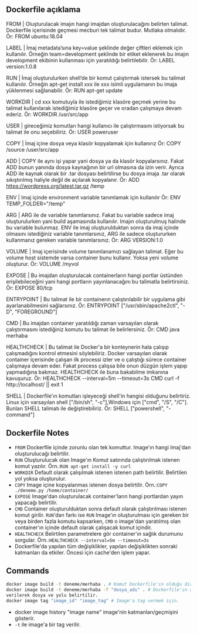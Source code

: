 ## Dockerfile açıklama

FROM | Oluşturulacak imajın hangi imajdan oluşturulacağını belirten talimat. Dockerfile içerisinde geçmesi mecburi tek talimat budur. Mutlaka olmalıdır. 
Ör: FROM ubuntu:18.04

LABEL | İmaj metadata’sına key=value şeklinde değer çiftleri eklemek için kullanılır. Örneğin team=development şeklinde bir etiket eklenerek bu imajın development ekibinin kullanması için yaratıldığı belirtilebilir.
Ör: LABEL version:1.0.8

RUN | İmaj oluşturulurken shell’de bir komut çalıştırmak istersek bu talimat kullanılır. Örneğin apt-get install xxx ile xxx isimli uygulamanın bu imaja yüklenmesi sağlanabilir. 
Ör: RUN apt-get update

WORKDIR | cd xxx komutuyla ile istediğimiz klasöre geçmek yerine bu talimat kullanılarak istediğimiz klasöre geçer ve oradan çalışmaya devam ederiz. 
Ör: WORKDIR /usr/src/app

USER | gireceğimiz komutları hangi kullanıcı ile çalıştırmasını istiyorsak bu talimat ile onu seçebiliriz. 
Ör: USER poweruser

COPY | İmaj içine dosya veya klasör kopyalamak için kullanırız
Ör: COPY /source /user/src/app

ADD | COPY ile aynı işi yapar yani dosya ya da klasör kopyalarsınız. Fakat ADD bunun yanında dosya kaynağının bir url olmasına da izin verir. Ayrıca ADD ile kaynak olarak bir .tar dosyası belirtilirse bu dosya imaja .tar olarak sıkıştırılmış haliyle değil de açılarak kopyalanır. 
Ör: ADD https://wordpress.org/latest.tar.gz /temp

ENV | Imaj içinde environment variable tanımlamak için kullanılır
Ör: ENV TEMP_FOLDER="/temp"

ARG | ARG ile de variable tanımlarsınız. Fakat bu variable sadece imaj oluşturulurken yani build aşamasında kullanılır. Imajın oluşturulmuş halinde bu variable bulunmaz. ENV ile imaj oluşturulduktan sonra da imaj içinde olmasını istediğiniz variable tanımlarsınız, ARG ile sadece oluştururken kullanmanız gereken variable tanımlarsınız.
Ör: ARG VERSION:1.0

VOLUME | Imaj içerisinde volume tanımlanamızı sağlayan talimat. Eğer bu volume host sistemde varsa container bunu kullanır. Yoksa yeni volume oluşturur. 
Ör: VOLUME /myvol

EXPOSE | Bu imajdan oluşturulacak containerların hangi portlar üstünden erişilebileceğini yani hangi portların yayınlanacağını bu talimatla belirtirsiniz. 
Ör: EXPOSE 80/tcp

ENTRYPOINT | Bu talimat ile bir containerın çalıştırılabilir bir uygulama gibi ayarlanabilmesini sağlarsınız.
Ör: ENTRYPOINT ["/usr/sbin/apache2ctl", "-D", "FOREGROUND"]

CMD | Bu imajdan container yaratıldığı zaman varsayılan olarak çalıştırmasını istediğiniz komutu bu talimat ile belirlersiniz. 
Ör: CMD java merhaba

HEALTHCHECK | Bu talimat ile Docker'a bir konteynerin hala çalışıp çalışmadığını kontrol etmesini söylebiliriz. Docker varsayılan olarak container içerisinde çalışan ilk processi izler ve o çalıştığı sürece container çalışmaya devam eder. Fakat process çalışsa bile onun düzgün işlem yapıp yapmadığına bakmaz. HEALTHCHECK ile buna bakabilme imkanına kavuşuruz.
Ör: HEALTHCHECK --interval=5m --timeout=3s CMD curl -f http://localhost/ || exit 1

SHELL | Dockerfile'ın komutları işleyeceği shell'in hangisi olduğunu belirtiriz. Linux için varsayılan shell ["/bin/sh", "-c"],Windows için ["cmd", "/S", "/C"]. Bunları SHELL talimatı ile değiştirebiliriz. 
Ör: SHELL ["powershell", "-command"]
## Dockerfile Notes
- ```FROM``` Dockerfile içinde zorunlu olan tek komuttur. Image'ın hangi Imaj'dan oluşturulucağı belirtilir.
- ```RUN``` Oluşturulucak olan Image'ın Komut satırında çalıştırılmak istenen komut yazılır. Örn.:```RUN apt-get install -y curl```
- ```WORKDIR``` Default olarak çalışılmak istenen istenen path belirtilir. Belirtilen yol yoksa oluşturulur.
- ```COPY``` Image içine kopyalanmas istenen dosya belirtilir. Örn.:```COPY ./deneme.py /home/container/```
- ```EXPOSE``` Image'dan oluşturulacak container'ların hangi portlardan yayın yapacağı belirtilir.
- ```CMD```  Container oluşturulduktan sonra default olarak çalıştırılması istenen komut girilir. ```RUN```'dan farkı ise ```RUN``` Image'ın oluşturulması için gereken bir veya birden fazla komutu kapsarken, ```CMD``` o image'dan yaratılmış olan container'ın içinde default olarak çalışacak komut içindir.
- ```HEALTHCHECK``` Belirtilen parametrelere gör container'ın sağlık durumunu sorgular. Örn.:```HEALTHCHECK --interval=5m --timeout=3s ``` 
- Dockerfile'da yapılan tüm değişiklikler, yapılan değişiklikten sonraki katmanları da etkiler. Öncesi için cache'den işlem yapar.  
## Commands
```bash
docker image build -t deneme/merhaba . # Komut Dockerfile'ın olduğu directory'de çalıştırılır.
docker image build -t deneme/merhaba -f "dosya_adı" . # Dockerfile'ın adı farklı ise veya komut Dockerfile'ın oldu directory'de değilse "-f" 
verilerek dosya ve yolu belirtilir.
docker image tag "image_id" "image_tag" # Image'a tag vermek için.
```

- docker image history "image name" image'nin katmanları/geçmişini gösterir. 
- ```-t``` ile image'a bir tag verilir.